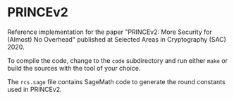 # PRINCEv2
Reference implementation for the paper "PRINCEv2: More Security for (Almost) No Overhead" published at Selected Areas in Cryptography (SAC) 2020.

To compile the code, change to the `code` subdirectory and run either `make` or build the sources with the tool of your choice.

The `rcs.sage` file contains SageMath code to generate the round constants used in PRINCEv2.
